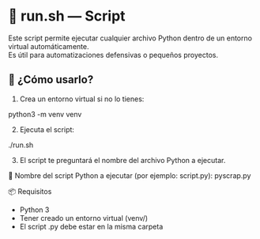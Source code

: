# 🧾 run.sh — Script

Este script permite ejecutar cualquier archivo Python dentro de un entorno virtual automáticamente.  
Es útil para automatizaciones defensivas o pequeños proyectos.

## 🚀 ¿Cómo usarlo?

1. Crea un entorno virtual si no lo tienes:

python3 -m venv venv

2. Ejecuta el script:
   
./run.sh

3. El script te preguntará el nombre del archivo Python a ejecutar.

🧾 Nombre del script Python a ejecutar (por ejemplo: script.py): pyscrap.py

📦 Requisitos
- Python 3
- Tener creado un entorno virtual (venv/)
- El script .py debe estar en la misma carpeta

